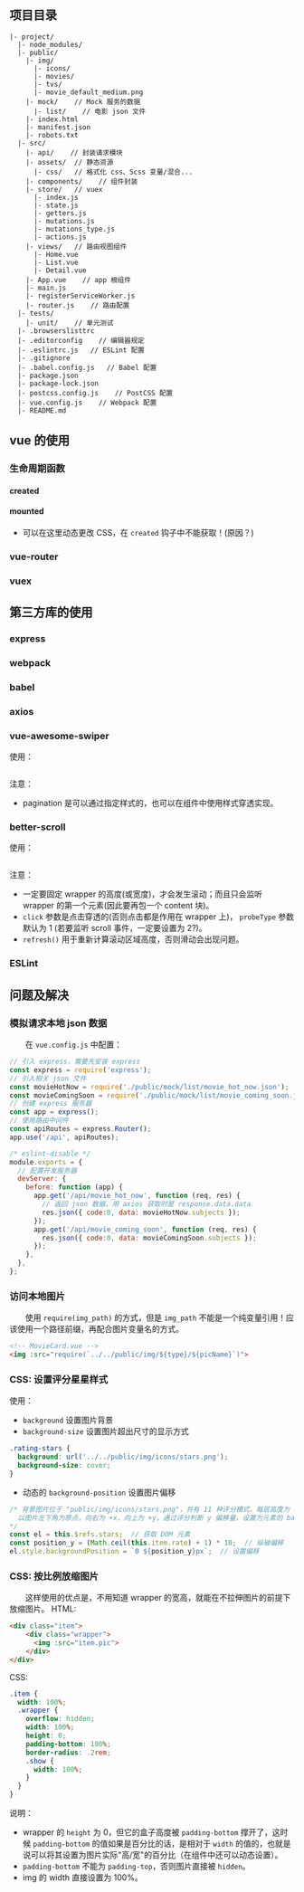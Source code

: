 ## 项目目录

```
|- project/
  |- node_modules/
  |- public/
    |- img/
      |- icons/
      |- movies/
      |- tvs/
      |- movie_default_medium.png
    |- mock/    // Mock 服务的数据
      |- list/    // 电影 json 文件
    |- index.html
    |- manifest.json
    |- robots.txt
  |- src/
    |- api/    // 封装请求模块
    |- assets/  // 静态资源
      |- css/   // 格式化 css、Scss 变量/混合...
    |- components/    // 组件封装
    |- store/   // vuex
      |- index.js
      |- state.js
      |- getters.js
      |- mutations.js
      |- mutations_type.js
      |- actions.js
    |- views/   // 路由视图组件
      |- Home.vue
      |- List.vue
      |- Detail.vue
    |- App.vue    // app 根组件
    |- main.js
    |- registerServiceWorker.js
    |- router.js    // 路由配置
  |- tests/   
    |- unit/    // 单元测试
  |- .browserslisttrc
  |- .editorconfig    // 编辑器规定
  |- .eslintrc.js   // ESLint 配置
  |- .gitignore
  |- .babel.config.js   // Babel 配置
  |- package.json
  |- package-lock.json
  |- postcss.config.js    // PostCSS 配置
  |- vue.config.js    // Webpack 配置
  |- README.md
```

## vue 的使用


### 生命周期函数


#### created


#### mounted

+ 可以在这里动态更改 CSS，在 `created` 钩子中不能获取！(原因？)

### vue-router


### vuex




## 第三方库的使用


### express


### webpack


### babel


### axios


### vue-awesome-swiper

使用：
```js

```

注意：
+ pagination 是可以通过指定样式的，也可以在组件中使用样式穿透实现。


### better-scroll

使用：
```js

```

注意：
+ 一定要固定 wrapper 的高度(或宽度)，才会发生滚动；而且只会监听 wrapper 的第一个元素(因此要再包一个 content 块)。
+ `click` 参数是点击穿透的(否则点击都是作用在 wrapper 上)， `probeType` 参数默认为 1 (若要监听 scroll 事件，一定要设置为 2?)。
+ `refresh()` 用于重新计算滚动区域高度，否则滑动会出现问题。

### ESLint





## 问题及解决

### 模拟请求本地 json 数据
&emsp;&emsp;在 `vue.config.js` 中配置：
```js
// 引入 express，需要先安装 express
const express = require('express');
// 引入相关 json 文件
const movieHotNow = require('./public/mock/list/movie_hot_now.json');
const movieComingSoon = require('./public/mock/list/movie_coming_soon.json');
// 创建 express 服务器
const app = express();
// 使用路由中间件
const apiRoutes = express.Router();
app.use('/api', apiRoutes);

/* eslint-disable */
module.exports = {
  // 配置开发服务器
  devServer: {
    before: function (app) {
      app.get('/api/movie_hot_now', function (req, res) {
        // 返回 json 数据，用 axios 获取时是 response.data.data
        res.json({ code:0, data: movieHotNow.subjects });
      });
      app.get('/api/movie_coming_soon', function (req, res) {
        res.json({ code:0, data: movieComingSoon.subjects });
      });
    },
  },
};
```

### 访问本地图片
&emsp;&emsp;使用 `require(img_path)` 的方式，但是 `img_path` 不能是一个纯变量引用！应该使用一个路径前缀，再配合图片变量名的方式。

```html
<!-- MovieCard.vue -->
<img :src="require(`../../public/img/${type}/${picName}`)">
```

### CSS: 设置评分星星样式
使用：
+ `background` 设置图片背景
+ `background-size` 设置图片超出尺寸的显示方式
```css
.rating-stars {
  background: url('../../public/img/icons/stars.png');
  background-size: cover;
}
```
+ 动态的 `background-position` 设置图片偏移
```js
/* 背景图片位于 "public/img/icons/stars.png"，共有 11 种评分模式，每层高度为 10px
  以图片左下角为原点，向右为 +x，向上为 +y，通过评分判断 y 偏移量，设置为元素的 backgroundPosition
*/
const el = this.$refs.stars;  // 获取 DOM 元素
const position_y = (Math.ceil(this.item.rate) + 1) * 10;  // 纵轴偏移
el.style.backgroundPosition = `0 ${position_y}px`;  // 设置偏移
```

### CSS: 按比例放缩图片
&emsp;&emsp;这样使用的优点是，不用知道 wrapper 的宽高，就能在不拉伸图片的前提下放缩图片。
HTML:
```html
<div class="item">
    <div class="wrapper">
      <img :src="item.pic">
    </div>
</div>
```
CSS:
```scss
.item {
  width: 100%;
  .wrapper {
    overflow: hidden;
    width: 100%;
    height: 0;
    padding-bottom: 100%;
    border-radius: .2rem;
    .show {
      width: 100%;
    }
  }
}
```
说明：
+ wrapper 的 `height` 为 0，但它的盒子高度被 `padding-bottom` 撑开了，这时候 `padding-bottom` 的值如果是百分比的话，是相对于 `width` 的值的，也就是说可以将其设置为图片实际"高/宽"的百分比（在组件中还可以动态设置）。
+ `padding-bottom` 不能为 `padding-top`，否则图片直接被 `hidden`。
+ img 的 width 直接设置为 100%。